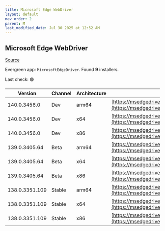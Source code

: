 ```yaml
---
title: Microsoft Edge WebDriver
layout: default
nav_order: 2
parent: M
last_modified_date: Jul 30 2025 at 12:52 AM
---
```


## Microsoft Edge WebDriver

[Source](https://www.microsoft.com/edge)

Evergreen app: `MicrosoftEdgeDriver`. Found **9** installers.

Last check: 🟢

| Version        | Channel | Architecture | URI                                                                                                                                              |
| -------------- | ------- | ------------ | ------------------------------------------------------------------------------------------------------------------------------------------------ |
| 140.0.3456.0   | Dev     | arm64        | [https://msedgedriver.azureedge.net/140.0.3456.0/edgedriver_arm64.zip](https://msedgedriver.azureedge.net/140.0.3456.0/edgedriver_arm64.zip)     |
| 140.0.3456.0   | Dev     | x64          | [https://msedgedriver.azureedge.net/140.0.3456.0/edgedriver_win64.zip](https://msedgedriver.azureedge.net/140.0.3456.0/edgedriver_win64.zip)     |
| 140.0.3456.0   | Dev     | x86          | [https://msedgedriver.azureedge.net/140.0.3456.0/edgedriver_win32.zip](https://msedgedriver.azureedge.net/140.0.3456.0/edgedriver_win32.zip)     |
| 139.0.3405.64  | Beta    | arm64        | [https://msedgedriver.azureedge.net/139.0.3405.64/edgedriver_arm64.zip](https://msedgedriver.azureedge.net/139.0.3405.64/edgedriver_arm64.zip)   |
| 139.0.3405.64  | Beta    | x64          | [https://msedgedriver.azureedge.net/139.0.3405.64/edgedriver_win64.zip](https://msedgedriver.azureedge.net/139.0.3405.64/edgedriver_win64.zip)   |
| 139.0.3405.64  | Beta    | x86          | [https://msedgedriver.azureedge.net/139.0.3405.64/edgedriver_win32.zip](https://msedgedriver.azureedge.net/139.0.3405.64/edgedriver_win32.zip)   |
| 138.0.3351.109 | Stable  | arm64        | [https://msedgedriver.azureedge.net/138.0.3351.109/edgedriver_arm64.zip](https://msedgedriver.azureedge.net/138.0.3351.109/edgedriver_arm64.zip) |
| 138.0.3351.109 | Stable  | x64          | [https://msedgedriver.azureedge.net/138.0.3351.109/edgedriver_win64.zip](https://msedgedriver.azureedge.net/138.0.3351.109/edgedriver_win64.zip) |
| 138.0.3351.109 | Stable  | x86          | [https://msedgedriver.azureedge.net/138.0.3351.109/edgedriver_win32.zip](https://msedgedriver.azureedge.net/138.0.3351.109/edgedriver_win32.zip) |
